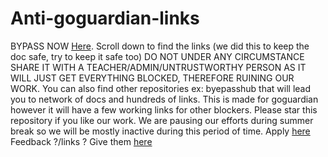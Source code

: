 # Anti-goguardian-links
BYPASS NOW 
[Here](https://docs.google.com/document/d/1KIgTy9hdpzF3-Wh1LSldvsJAFow4XSBxE2h6pwyCVbE/edit?tab=t.0).
Scroll down to find the links (we did this to keep the doc safe, try to keep it safe too)
DO NOT UNDER ANY CIRCUMSTANCE SHARE IT WITH A TEACHER/ADMIN/UNTRUSTWORTHY PERSON AS IT WILL JUST GET EVERYTHING BLOCKED, THEREFORE RUINING OUR WORK.
You can also find other repositories ex: byepasshub that will lead you to network of docs and hundreds of links.
This is made for goguardian however it will have a few working links for other blockers.
Please star this repository if you like our work.
We are pausing our efforts during summer break so we will be mostly inactive during this period of time.
Apply [here](https://docs.google.com/forms/d/1P9FZihWjChoGTCU3Ppl42WHA094n0qtiTossCMWbJjk/edit) Feedback ?/links ? Give them [here](https://docs.google.com/forms/d/1SwpGPQM1-uYrWQv39pjeG1nQx6-gFARkMN4OOFPQklE/edit)
